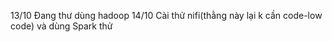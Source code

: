 13/10 Đang thư dùng hadoop 
14/10 Cài thử nifi(thằng này lại k cần code-low code) và dùng Spark thử
